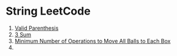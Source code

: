 <h1>String LeetCode</h1>
<ol>
  <li> <a href = "https://leetcode.com/problems/valid-parenthesis-string/description/">Valid Parenthesis</a></li>
  <li> <a href = "https://leetcode.com/problems/3sum/submissions/1427194843/?envType=problem-list-v2&envId=array">3 Sum</a></li>
  <li> <a href = "https://leetcode.com/problems/minimum-number-of-operations-to-move-all-balls-to-each-box/description/">Minimum Number of Operations to Move All Balls to Each Box</a></li>
  <li> <a href = ""> </a></li>
</ol>

